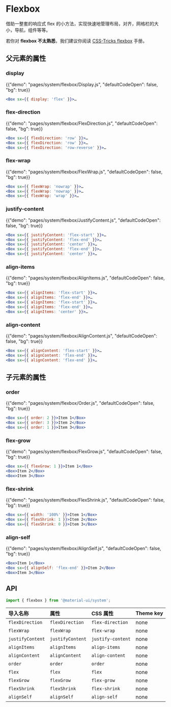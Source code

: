 # Flexbox

<p class="description">借助一整套的响应式 flex 的小方法，实现快速地管理布局，对齐，网格栏的大小，导航，组件等等。</p>

若你对 **flexbox 不太熟悉**，我们建议你阅读 [CSS-Tricks flexbox](https://css-tricks.com/snippets/css/a-guide-to-flexbox/) 手册。

## 父元素的属性

### display

{{"demo": "pages/system/flexbox/Display.js", "defaultCodeOpen": false, "bg": true}}

```jsx
<Box sx={{ display: 'flex' }}>…
```

### flex-direction

{{"demo": "pages/system/flexbox/FlexDirection.js", "defaultCodeOpen": false, "bg": true}}

```jsx
<Box sx={{ flexDirection: 'row' }}>…
<Box sx={{ flexDirection: 'row' }}>…
<Box sx={{ flexDirection: 'row-reverse' }}>…
```

### flex-wrap

{{"demo": "pages/system/flexbox/FlexWrap.js", "defaultCodeOpen": false, "bg": true}}

```jsx
<Box sx={{ flexWrap: 'nowrap' }}>…
<Box sx={{ flexWrap: 'nowrap' }}>…
<Box sx={{ flexWrap: 'wrap' }}>…
```

### justify-content

{{"demo": "pages/system/flexbox/JustifyContent.js", "defaultCodeOpen": false, "bg": true}}

```jsx
<Box sx={{ justifyContent: 'flex-start' }}>…
<Box sx={{ justifyContent: 'flex-end' }}>…
<Box sx={{ justifyContent: 'center' }}>…
<Box sx={{ justifyContent: 'flex-end' }}>…
<Box sx={{ justifyContent: 'center' }}>…
```

### align-items

{{"demo": "pages/system/flexbox/AlignItems.js", "defaultCodeOpen": false, "bg": true}}

```jsx
<Box sx={{ alignItems: 'flex-start' }}>…
<Box sx={{ alignItems: 'flex-end' }}>…
<Box sx={{ alignItems: 'flex-start' }}>…
<Box sx={{ alignItems: 'flex-end' }}>…
<Box sx={{ alignItems: 'center' }}>…
```

### align-content

{{"demo": "pages/system/flexbox/AlignContent.js", "defaultCodeOpen": false, "bg": true}}

```jsx
<Box sx={{ alignContent: 'flex-start' }}>…
<Box sx={{ alignContent: 'flex-end' }}>…
<Box sx={{ alignContent: 'flex-end' }}>…
```

## 子元素的属性

### order

{{"demo": "pages/system/flexbox/Order.js", "defaultCodeOpen": false, "bg": true}}

```jsx
<Box sx={{ order: 2 }}>Item 1</Box>
<Box sx={{ order: 3 }}>Item 2</Box>
<Box sx={{ order: 1 }}>Item 3</Box>
```

### flex-grow

{{"demo": "pages/system/flexbox/FlexGrow.js", "defaultCodeOpen": false, "bg": true}}

```jsx
<Box sx={{ flexGrow: 1 }}>Item 1</Box>
<Box>Item 2</Box>
<Box>Item 3</Box>
```

### flex-shrink

{{"demo": "pages/system/flexbox/FlexShrink.js", "defaultCodeOpen": false, "bg": true}}

```jsx
<Box sx={{ width: '100%' }}>Item 1</Box>
<Box sx={{ flexShrink: 1 }}>Item 2</Box>
<Box sx={{ flexShrink: 0 }}>Item 3</Box>
```

### align-self

{{"demo": "pages/system/flexbox/AlignSelf.js", "defaultCodeOpen": false, "bg": true}}

```jsx
<Box>Item 1</Box>
<Box sx={{ alignSelf: 'flex-end' }}>Item 2</Box>
<Box>Item 3</Box>
```

## API

```js
import { flexbox } from '@material-ui/system';
```

| 导入名称             | 属性               | CSS 属性            | Theme key |
|:---------------- |:---------------- |:----------------- |:--------- |
| `flexDirection`  | `flexDirection`  | `flex-direction`  | none      |
| `flexWrap`       | `flexWrap`       | `flex-wrap`       | none      |
| `justifyContent` | `justifyContent` | `justify-content` | none      |
| `alignItems`     | `alignItems`     | `align-items`     | none      |
| `alignContent`   | `alignContent`   | `align-content`   | none      |
| `order`          | `order`          | `order`           | none      |
| `flex`           | `flex`           | `flex`            | none      |
| `flexGrow`       | `flexGrow`       | `flex-grow`       | none      |
| `flexShrink`     | `flexShrink`     | `flex-shrink`     | none      |
| `alignSelf`      | `alignSelf`      | `align-self`      | none      |
